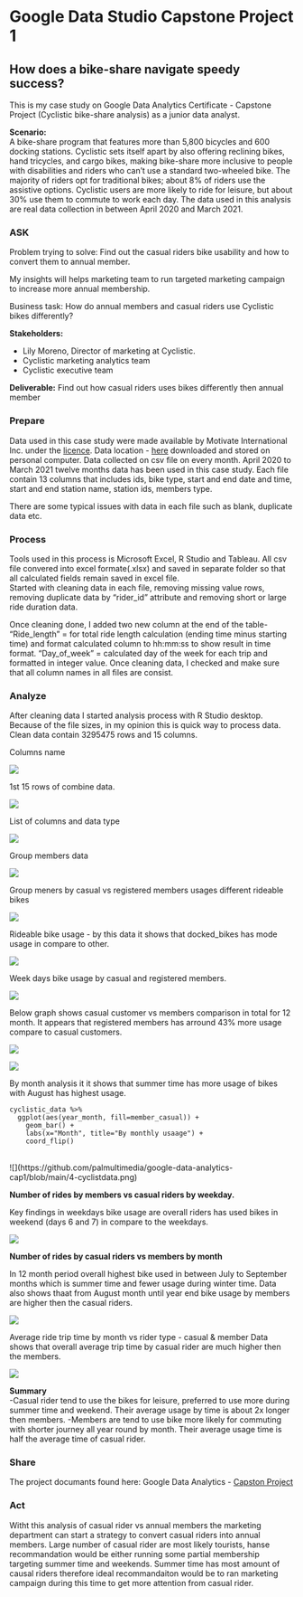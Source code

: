 # Google Data Studio Capstone Project 1
## How does a bike-share navigate speedy success?

This is my case study on Google Data Analytics Certificate - Capstone Project (Cyclistic bike-share analysis) as a junior data analyst. 

<b>Scenario:</b><br>
A bike-share program that features more than 5,800 bicycles and 600 docking stations. Cyclistic sets itself apart by also offering reclining bikes, hand tricycles, and cargo bikes, making bike-share more inclusive to people with disabilities and riders who can’t use a standard two-wheeled bike. The majority of riders opt for traditional bikes; about 8% of riders use the assistive options. Cyclistic users are more likely to ride for leisure, but about 30% use them to commute to work each day. The data used in this analysis are real data collection in between April 2020 and March 2021.

### ASK

Problem trying to solve: Find out the casual riders bike usability and how to convert them to annual member.

My insights will helps marketing team to run targeted marketing campaign to increase more annual membership.

Business task: How do annual members and casual riders use Cyclistic bikes differently?

**Stakeholders:**
- Lily Moreno, Director of marketing at Cyclistic.
- Cyclistic marketing analytics team
- Cyclistic executive team

**Deliverable:** Find out how casual riders uses bikes differently then annual member 

### Prepare
Data used in this case study were made available by Motivate International Inc. under the [licence](https://www.divvybikes.com/data-license-agreement).
Data location - [here](https://divvy-tripdata.s3.amazonaws.com/index.html) downloaded and stored on personal computer.
Data collected on csv file on every month. April 2020 to March 2021 twelve months data has been used in this case study. Each file contain 13 columns that includes ids, bike type, start and end date and time, start and end station name, station ids, members type.

There are some typical issues with data in each file such as blank, duplicate data etc.

### Process
Tools used in this process is Microsoft Excel, R Studio and Tableau. 
All csv file convered into excel formate(.xlsx) and saved in separate folder so that all calculated fields remain saved in excel file.  
Started with cleaning data in each file, removing missing value rows, removing duplicate data by “rider_id” attribute and removing short or large ride duration data.

Once cleaning done, I added two new column at the end of the table-
“Ride_length” = for total ride length calculation (ending time minus starting time) and format calculated column to hh:mm:ss to show result in time format.
“Day_of_week” = calculated day of the week for each trip and formatted in integer value.
Once cleaning data, I checked and make sure that all column names in all files are consist. 

### Analyze
After cleaning data I started analysis process with R Studio desktop. Because of the file sizes, in my opinion this is quick way to process data. Clean data contain 3295475 rows and 15 columns.

Columns name

![](https://github.com/palmultimedia/google-data-analytics-cap1/blob/main/4-colname.jpg)

1st 15 rows of combine data.

![](https://github.com/palmultimedia/google-data-analytics-cap1/blob/main/4-1st15row.png)

List of columns and data type

![](https://github.com/palmultimedia/google-data-analytics-cap1/blob/main/4-list.png)

Group members data

![](https://github.com/palmultimedia/google-data-analytics-cap1/blob/main/4-group.png)

Group meners by casual vs registered members usages different rideable bikes

![](https://github.com/palmultimedia/google-data-analytics-cap1/blob/main/4-group2.png)

Rideable bike usage - by this data it shows that docked_bikes has mode usage in compare to other.

![](https://github.com/palmultimedia/google-data-analytics-cap1/blob/main/4-riderusage.png)

Week days bike usage by casual and registered members.

![](https://github.com/palmultimedia/google-data-analytics-cap1/blob/main/4-weeksday.png)

Below graph shows casual customer vs members comparison in total for 12 month.
It appears that registered members has arround 43% more usage compare to casual customers.

![](https://github.com/palmultimedia/google-data-analytics-cap1/blob/main/4-below1.png)


![](https://github.com/palmultimedia/google-data-analytics-cap1/blob/main/4member01.png)


By month analysis it it shows that summer time has more usage of bikes with August has highest usage.

```
cyclistic_data %>%
  ggplot(aes(year_month, fill=member_casual)) +
    geom_bar() +
    labs(x="Month", title="By monthly usaage") +
    coord_flip()
```
<br>
![](https://github.com/palmultimedia/google-data-analytics-cap1/blob/main/4-cyclistdata.png)



**Number of rides by members vs casual riders by weekday.**

Key findings in weekdays bike usage are overall riders has used bikes in weekend (days 6 and 7) in compare to the weekdays.


![](https://github.com/palmultimedia/google-data-analytics-cap1/blob/main/count-of%20ride.png)

**Number of rides by casual riders vs members by month**

In 12 month period overall highest bike used in between July to September months which is summer time and fewer usage during winter time. Data also shows thaat from August month until year end bike usage by members are higher then the casual riders.

![](https://github.com/palmultimedia/google-data-analytics-cap1/blob/main/casual%20and%20member.png)

Average ride trip time by month vs rider type - casual & member
Data shows that overall average trip time by casual rider are much higher then the members.

![](https://github.com/palmultimedia/google-data-analytics-cap1/blob/main/avg-ride-time.png)

**Summary**<br>
-Casual rider tend to use the bikes for leisure, preferred to use more during summer time and weekend. Their average usage by time is about 2x longer then members.
-Members are tend to use bike more likely for commuting with shorter journey all year round by month. Their average usage time is half the average time of casual rider.

### Share
The project documants found here: Google Data Analytics - [Capston Project](https://github.com/palmultimedia/google-data-analytics-cap1)

### Act
Witht this analysis of casual rider vs annual members the marketing department can start a strategy to convert casual riders into annual members.
Large number of casual rider are most likely tourists, hanse recommandation would be either running some partial membership targeting summer time and weekends.
Summer time has most amount of causal riders therefore ideal recommandaiton would be to ran marketing campaign during this time to get more attention from casual rider.











